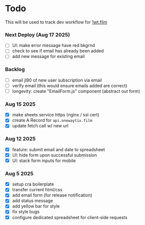 # Todo
This will be used to track dev workflow for [1wt.film](https://onewaytix.film)

### Next Deploy (Aug 17 2025)
- [ ] UI: make error message have red bkgrnd
- [ ] check to see if email has already been added
- [ ] add new message for existing email

### Backlog
- [ ] email jl90 of new user subscription via email
- [ ] verify email (this would ensure emails added are correct)
- [ ] longevity: create "EmailForm.js" component (abstract out form)

### Aug 15 2025
- [x] make sheets service https (nginx / ssl cert)
- [x] create A Record for `api.onewaytix.film`
- [x] update fetch call w/ new url

### Aug 12 2025
- [x] feature: submit email and date to spreadsheet
- [x] UI: hide form upon successful submission
- [x] UI: stack form inputs for mobile

### Aug 5 2025
- [x] setup cra boilerplate
- [x] transfer current html/css
- [x] add email form (for release notification)
- [x] add status message
- [x] add yellow bar for style
- [x] fix style bugs
- [x] configure dedicated spreadsheet for client-side requests